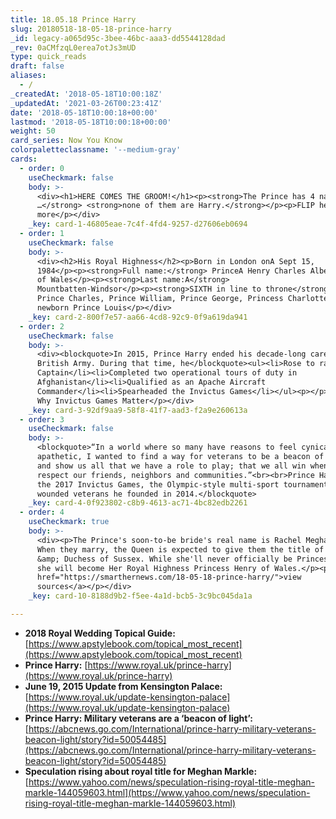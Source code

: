 ```yaml
---
title: 18.05.18 Prince Harry
slug: 20180518-18-05-18-prince-harry
_id: legacy-a065d95c-3bee-46bc-aaa3-dd5544128dad
_rev: 0aCMfzqL0erea7otJs3mUD
type: quick_reads
draft: false
aliases:
  - /
_createdAt: '2018-05-18T10:00:18Z'
_updatedAt: '2021-03-26T00:23:41Z'
date: '2018-05-18T10:00:18+00:00'
lastmod: '2018-05-18T10:00:18+00:00'
weight: 50
card_series: Now You Know
colorpaletteclassname: '--medium-gray'
cards:
  - order: 0
    useCheckmark: false
    body: >-
      <div><h1>HERE COMES THE GROOM!</h1><p><strong>The Prince has 4 names
      …</strong> <strong>none of them are Harry.</strong></p><p>FLIP here for
      more</p></div>
    _key: card-1-46805eae-7c4f-4fd4-9257-d27606eb0694
  - order: 1
    useCheckmark: false
    body: >-
      <div><h2>His Royal Highness</h2><p>Born in London onA Sept 15,
      1984</p><p><strong>Full name:</strong> PrinceA Henry Charles Albert David
      of Wales</p><p><strong>Last name:A</strong>
      Mountbatten-Windsor</p><p><strong>SIXTH in line to throne</strong> behind
      Prince Charles, Prince William, Prince George, Princess Charlotte &amp;
      newborn Prince Louis</p></div>
    _key: card-2-800f7e57-aa66-4cd8-92c9-0f9a619da941
  - order: 2
    useCheckmark: false
    body: >-
      <div><blockquote>In 2015, Prince Harry ended his decade-long career in the
      British Army. During that time, he</blockquote><ul><li>Rose to rank of
      Captain</li><li>Completed two operational tours of duty in
      Afghanistan</li><li>Qualified as an Apache Aircraft
      Commander</li><li>Spearheaded the Invictus Games</li></ul><p></p><p>Flip:
      Why Invictus Games Matter</p></div>
    _key: card-3-92df9aa9-58f8-41f7-aad3-f2a9e260613a
  - order: 3
    useCheckmark: false
    body: >-
      <blockquote>“In a world where so many have reasons to feel cynical and
      apathetic, I wanted to find a way for veterans to be a beacon of light,
      and show us all that we have a role to play; that we all win when we
      respect our friends, neighbors and communities.”<br><br>Prince Harry at
      the 2017 Invictus Games, the Olympic-style multi-sport tournament for
      wounded veterans he founded in 2014.</blockquote>
    _key: card-4-0f923802-c8b9-4613-ac71-4bc82edb2261
  - order: 4
    useCheckmark: true
    body: >-
      <div><p>The Prince's soon-to-be bride's real name is Rachel Meghan Markle.
      When they marry, the Queen is expected to give them the title of Duke
      &amp; Duchess of Sussex. While she'll never officially be Princess Meghan,
      she will become Her Royal Highness Princess Henry of Wales.</p><p><a
      href="https://smarthernews.com/18-05-18-prince-harry/">view
      sources</a></p></div>
    _key: card-10-8188d9b2-f5ee-4a1d-bcb5-3c9bc045da1a

---
```

* **2018 Royal Wedding Topical Guide:** [https://www.apstylebook.com/topical_most_recent](https://www.apstylebook.com/topical_most_recent)
* **Prince Harry:** [https://www.royal.uk/prince-harry](https://www.royal.uk/prince-harry)
* **June 19, 2015 Update from Kensington Palace:** [https://www.royal.uk/update-kensington-palace](https://www.royal.uk/update-kensington-palace)
* **Prince Harry: Military veterans are a ‘beacon of light’:** [https://abcnews.go.com/International/prince-harry-military-veterans-beacon-light/story?id=50054485](https://abcnews.go.com/International/prince-harry-military-veterans-beacon-light/story?id=50054485)
* **Speculation rising about royal title for Meghan Markle:** [https://www.yahoo.com/news/speculation-rising-royal-title-meghan-markle-144059603.html](https://www.yahoo.com/news/speculation-rising-royal-title-meghan-markle-144059603.html)